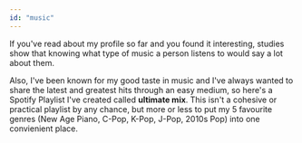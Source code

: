 ```yaml
---
id: "music"
---
```


If you've read about my profile so far and you found it interesting, studies show that knowing what type of music a person listens to would say a lot about them.

Also, I've been known for my good taste in music and I've always wanted to share the latest and greatest hits through an easy medium, so here's a Spotify Playlist I've created called **ultimate mix**. This isn't a cohesive or practical playlist by any chance, but more or less to put my 5 favourite genres (New Age Piano, C-Pop, K-Pop, J-Pop, 2010s Pop) into one convienient place.
